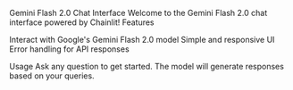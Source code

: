 Gemini Flash 2.0 Chat Interface
Welcome to the Gemini Flash 2.0 chat interface powered by Chainlit!
Features

Interact with Google's Gemini Flash 2.0 model
Simple and responsive UI
Error handling for API responses

Usage
Ask any question to get started. The model will generate responses based on your queries.